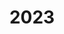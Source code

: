 ---
title: 2023
summary: Contains posts written in `2023`
description: Contains posts written in `2023`
---